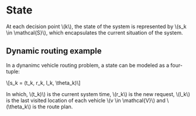 # State

At each decision point \\(k\\), the state of the system is represented by \\(s_k \in \mathcal{S}\\), which encapsulates the current situation of the system.

## Dynamic routing example

In a dynanimc vehicle routing problem, a state can be modeled as a four-tuple:

\\[s_k = (t_k, r_k, l_k, \theta_k)\\]

In which, \\(t_k)\\) is the current system time, \\(r_k\\) is the new request, \\(l_k\\) is the last visited location of each vehicle \\(v \in \mathcal{V}\\) and \\(\theta_k\\) is the route plan.
